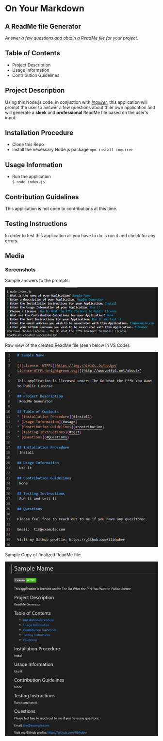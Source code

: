 On Your Markdown
======
A ReadMe file Generator
------

*Answer a few questions and obtain a ReadMe file for your project.*

## Table of Contents
* Project Description
* Usage Information
* Contribution Guidelines


## Project Description
Using this Node.js code, in conjuction with *[Inquirer](https://www.npmjs.com/package/inquirer)*, this application will prompt the user to answer a few questions about thier own application and will generate a **sleek** and **professional** ReadMe file based on the user's input. 

## Installation Procedure
 * Clone this Repo
 * Install the necessary Node.js package
    `npm install inquirer`
    
## Usage Information
 * Run the application  
    `$ node index.js`

## Contribution Guidelines
 This application is not open to contributions at this time.

## Testing Instructions
 In order to test this application all you have to do is run it and check for any errors.

## Media

### Screenshots
 

 Sample answers to the prompts:

 ![Prompts](https://github.com/tlbhuber/11-ReadMeGen/blob/main/Assets/img/Prompts.w.answers.sample.PNG?raw=true)

Raw view of the created ReadMe file (seen below in VS Code):

![Raw File](https://github.com/tlbhuber/11-ReadMeGen/blob/main/Assets/img/Raw.ReadME.Sample.PNG?raw=true)


Sample Copy of finalized ReadMe file:

![Preview of Final Copy](https://github.com/tlbhuber/11-ReadMeGen/blob/main/Assets/img/Preview.ReadME.Sample.PNG?raw=true)